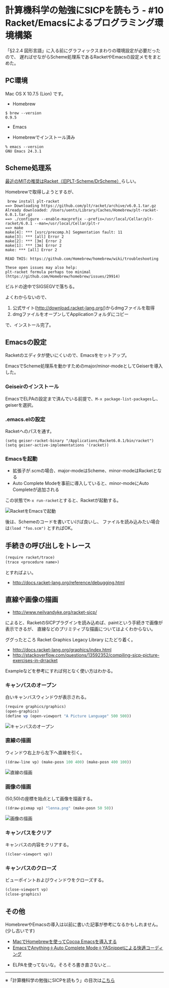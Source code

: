 計算機科学の勉強にSICPを読もう - #10 Racket/Emacsによるプログラミング環境構築
======================================

「§2.2.4 図形言語」に入る前にグラフィックスまわりの環境設定が必要だったので、
遅ればせながらScheme処理系であるRacketやEmacsの設定メモをまとめた。

PC環境
--------------------------------

Mac OS X 10.7.5 (Lion) です。

- Homebrew
```
$ brew --version
0.9.5
```

- Emacs
 + Homebrewでインストール済み
```
% emacs --version
GNU Emacs 24.3.1
```

Scheme処理系
--------------------------------

[最近のMITの推奨はRacket（旧PLT-Scheme/DrScheme）](http://cl.naist.jp/index.php?SICP%CA%D9%B6%AF%B2%F1)らしい。

Homebrewで取得しようとするが、

```
 brew install plt-racket
==> Downloading https://github.com/plt/racket/archive/v6.0.1.tar.gz
Already downloaded: /Users/uents/Library/Caches/Homebrew/plt-racket-6.0.1.tar.gz
==> ./configure --enable-macprefix --prefix=/usr/local/Cellar/plt-racket/6.0.1 --man=/usr/local/Cellar/plt-r
==> make
make[4]: *** [xsrc/precomp.h] Segmentation fault: 11
make[3]: *** [all] Error 2
make[2]: *** [3m] Error 2
make[1]: *** [3m] Error 2
make: *** [all] Error 2

READ THIS: https://github.com/Homebrew/homebrew/wiki/troubleshooting

These open issues may also help:
plt-racket formula perhaps too minimal (https://github.com/Homebrew/homebrew/issues/29914)
```

ビルドの途中でSIGSEGVで落ちる。

よくわからないので、

1. 公式サイト(http://download.racket-lang.org/)からdmgファイルを取得
2. dmgファイルをオープンしてApplicationフォルダにコピー

で、インストール完了。


Emacsの設定
--------------------------------

Racketのエディタが使いにくいので、Emacsをセットアップ。

EmacsでScheme処理系を動かすためのmajor/minor-modeとしてGeiserを導入した。

### Geiseirのインストール

EmacsでELPAの設定まで済んでいる前提で、```M-x package-list-packages```し、geiserを選択。

### .emacs.elの設定

Racketへのパスを通す。

```elisp
(setq geiser-racket-binary "/Applications/Racket6.0.1/bin/racket")
(setq geiser-active-implementations '(racket))
```

### Emacsを起動

- 拡張子が.scmの場合、major-modeはScheme、minor-modeはRacketとなる
- Auto Complete Modeを事前に導入していると、minor-modeにAuto Completeが追加される

この状態で```M-x run-racket```とすると、Racketが起動する。

![RacketをEmacsで起動](https://farm3.staticflickr.com/2929/14423624370_8f74e98a57_o_d.png)

後は、Schemeのコードを書いていけば良いし、
ファイルを読み込みたい場合は```(load "foo.scm")``` とすればOK。


手続きの呼び出しをトレース
--------------------------------

```scheme
(require racket/trace)
(trace <procedure name>)
```

とすればよい。

- http://docs.racket-lang.org/reference/debugging.html


直線や画像の描画
--------------------------------

- http://www.neilvandyke.org/racket-sicp/

によると、RacketのSICPプラグインを読み込めば、paintという手続きで画像が表示できるが、
直線などのプリミティブな描画についてはよくわからない。

ググったところ Racket Graphics Legacy Library にたどり着く。

- http://docs.racket-lang.org/graphics/index.html
- http://stackoverflow.com/questions/13592352/compiling-sicp-picture-exercises-in-drracket

Exampleなどを参考にすれば何となく使い方はわかる。


### キャンバスのオープン

白いキャンバスウィンドウが表示される。

```scheme
(require graphics/graphics)
(open-graphics)
(define vp (open-viewport "A Picture Language" 500 500))
```

![キャンバスのオープン](https://farm4.staticflickr.com/3897/14587251766_eea9ff4d09_o_d.png)

### 直線の描画

ウィンドウ右上から左下へ直線を引く。

```scheme
((draw-line vp) (make-posn 100 400) (make-posn 400 100))
```

![直線の描画](https://farm3.staticflickr.com/2916/14610261545_f45fd6b812_o_d.png)

### 画像の描画

(50,50)の座標を始点として画像を描画する。

```scheme
((draw-pixmap vp) "lenna.png" (make-posn 50 50))
```

![画像の描画](https://farm4.staticflickr.com/3916/14609718332_07a0a8c902_o_d.png)

### キャンバスをクリア

キャンバスの内容をクリアする。

```scheme
((clear-viewport vp))
```

### キャンバスのクローズ

ビューポイントおよびウィンドウをクローズする。

```scheme
(close-viewport vp)
(close-graphics)
```


その他
--------------------------------

HomebrewやEmacsの導入は以前に書いた記事が参考になるかもしれません。(少し古いです)

- [MacでHomebrewを使ってCocoa Emacsを導入する](/entry/20120303/1330745761)
- [EmacsでAnything＋Auto Complete Mode＋YASnippetによる快適コーディング](/entry/20120311/1331468314)
 + ELPAを使ってないな。そろそろ書き直さないと...


--------------------------------

※「計算機科学の勉強にSICPを読もう」の目次は[こちら](/entry/2014/05/25/000000)
